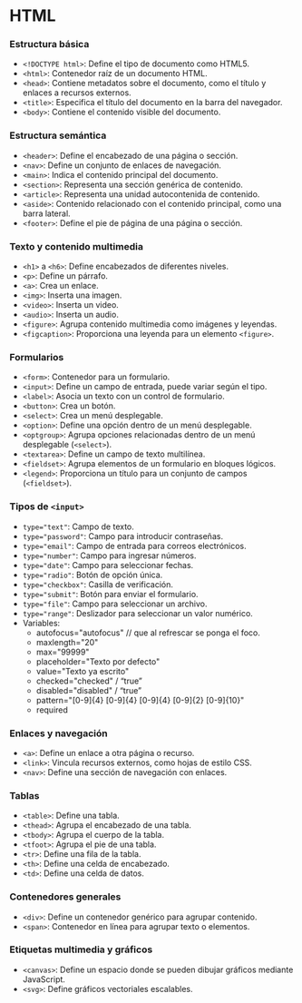 # HTML

### Estructura básica

- `<!DOCTYPE html>`: Define el tipo de documento como HTML5.
- `<html>`: Contenedor raíz de un documento HTML.
- `<head>`: Contiene metadatos sobre el documento, como el título y enlaces a recursos externos.
- `<title>`: Especifica el título del documento en la barra del navegador.
- `<body>`: Contiene el contenido visible del documento.

### Estructura semántica

- `<header>`: Define el encabezado de una página o sección.
- `<nav>`: Define un conjunto de enlaces de navegación.
- `<main>`: Indica el contenido principal del documento.
- `<section>`: Representa una sección genérica de contenido.
- `<article>`: Representa una unidad autocontenida de contenido.
- `<aside>`: Contenido relacionado con el contenido principal, como una barra lateral.
- `<footer>`: Define el pie de página de una página o sección.

### Texto y contenido multimedia

- `<h1>` a `<h6>`: Define encabezados de diferentes niveles.
- `<p>`: Define un párrafo.
- `<a>`: Crea un enlace.
- `<img>`: Inserta una imagen.
- `<video>`: Inserta un video.
- `<audio>`: Inserta un audio.
- `<figure>`: Agrupa contenido multimedia como imágenes y leyendas.
- `<figcaption>`: Proporciona una leyenda para un elemento `<figure>`.

### Formularios

- `<form>`: Contenedor para un formulario.
- `<input>`: Define un campo de entrada, puede variar según el tipo.
- `<label>`: Asocia un texto con un control de formulario.
- `<button>`: Crea un botón.
- `<select>`: Crea un menú desplegable.
- `<option>`: Define una opción dentro de un menú desplegable.
- `<optgroup>`: Agrupa opciones relacionadas dentro de un menú desplegable (`<select>`).
- `<textarea>`: Define un campo de texto multilínea.
- `<fieldset>`: Agrupa elementos de un formulario en bloques lógicos.
- `<legend>`: Proporciona un título para un conjunto de campos (`<fieldset>`).

### Tipos de `<input>`

- `type="text"`: Campo de texto.
- `type="password"`: Campo para introducir contraseñas.
- `type="email"`: Campo de entrada para correos electrónicos.
- `type="number"`: Campo para ingresar números.
- `type="date"`: Campo para seleccionar fechas.
- `type="radio"`: Botón de opción única.
- `type="checkbox"`: Casilla de verificación.
- `type="submit"`: Botón para enviar el formulario.
- `type="file"`: Campo para seleccionar un archivo.
- `type="range"`: Deslizador para seleccionar un valor numérico.
- Variables:
    - autofocus="autofocus" // que al refrescar se ponga el foco.
    - maxlength="20"
    - max="99999"
    - placeholder="Texto por defecto"
    - value="Texto ya escrito"
    - checked="checked" / “true”
    - disabled="disabled" / “true”
    - pattern="[0-9]{4} [0-9]{4} [0-9]{4} [0-9]{2} [0-9]{10}"
    - required

### Enlaces y navegación

- `<a>`: Define un enlace a otra página o recurso.
- `<link>`: Vincula recursos externos, como hojas de estilo CSS.
- `<nav>`: Define una sección de navegación con enlaces.

### Tablas

- `<table>`: Define una tabla.
- `<thead>`: Agrupa el encabezado de una tabla.
- `<tbody>`: Agrupa el cuerpo de la tabla.
- `<tfoot>`: Agrupa el pie de una tabla.
- `<tr>`: Define una fila de la tabla.
- `<th>`: Define una celda de encabezado.
- `<td>`: Define una celda de datos.

### Contenedores generales

- `<div>`: Define un contenedor genérico para agrupar contenido.
- `<span>`: Contenedor en línea para agrupar texto o elementos.

### Etiquetas multimedia y gráficos

- `<canvas>`: Define un espacio donde se pueden dibujar gráficos mediante JavaScript.
- `<svg>`: Define gráficos vectoriales escalables.
